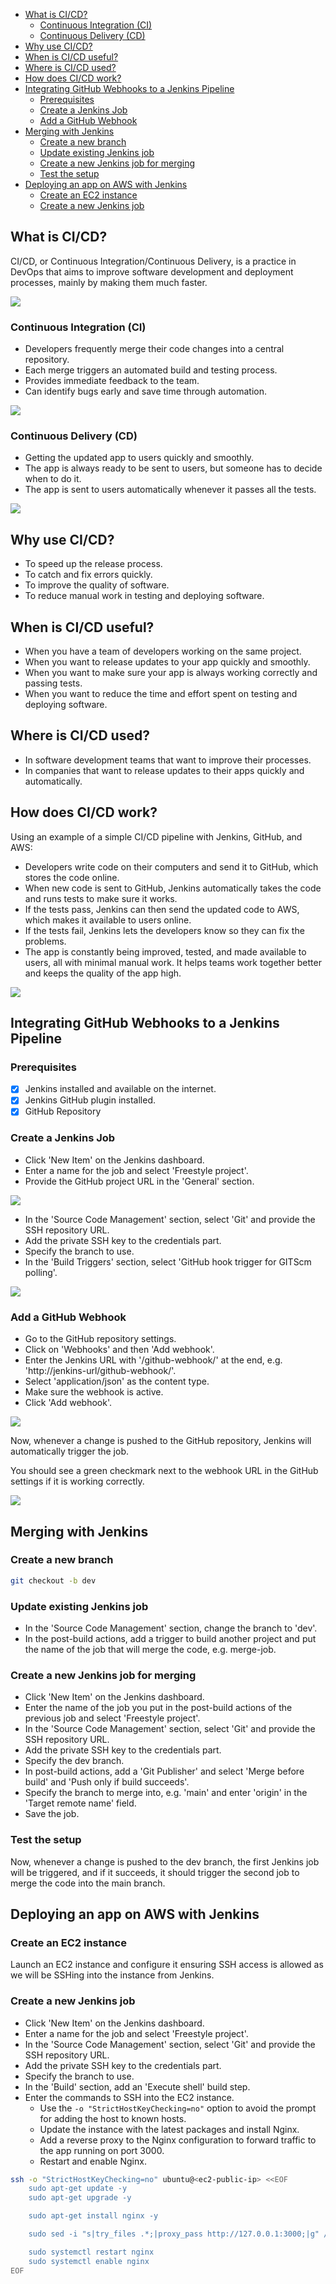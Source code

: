 -   [What is CI/CD?](#what-is-cicd)
    -   [Continuous Integration (CI)](#continuous-integration-ci)
    -   [Continuous Delivery (CD)](#continuous-delivery-cd)
-   [Why use CI/CD?](#why-use-cicd)
-   [When is CI/CD useful?](#when-is-cicd-useful)
-   [Where is CI/CD used?](#where-is-cicd-used)
-   [How does CI/CD work?](#how-does-cicd-work)
-   [Integrating GitHub Webhooks to a Jenkins Pipeline](#integrating-github-webhooks-to-a-jenkins-pipeline)
    -   [Prerequisites](#prerequisites)
    -   [Create a Jenkins Job](#create-a-jenkins-job)
    -   [Add a GitHub Webhook](#add-a-github-webhook)
-   [Merging with Jenkins](#merging-with-jenkins)
    -   [Create a new branch](#create-a-new-branch)
    -   [Update existing Jenkins job](#update-existing-jenkins-job)
    -   [Create a new Jenkins job for merging](#create-a-new-jenkins-job-for-merging)
    -   [Test the setup](#test-the-setup)
-   [Deploying an app on AWS with Jenkins](#deploying-an-app-on-aws-with-jenkins)
    -   [Create an EC2 instance](#create-an-ec2-instance)
    -   [Create a new Jenkins job](#create-a-new-jenkins-job)

## What is CI/CD?

CI/CD, or Continuous Integration/Continuous Delivery, is a practice in DevOps that aims to improve software development and deployment processes, mainly by making them much faster.

![](images/image-2.png)

### Continuous Integration (CI)

-   Developers frequently merge their code changes into a central repository.
-   Each merge triggers an automated build and testing process.
-   Provides immediate feedback to the team.
-   Can identify bugs early and save time through automation.

![](images/image.png)

### Continuous Delivery (CD)

-   Getting the updated app to users quickly and smoothly.
-   The app is always ready to be sent to users, but someone has to decide when to do it.
-   The app is sent to users automatically whenever it passes all the tests.

![](images/image-1.png)

## Why use CI/CD?

-   To speed up the release process.
-   To catch and fix errors quickly.
-   To improve the quality of software.
-   To reduce manual work in testing and deploying software.

## When is CI/CD useful?

-   When you have a team of developers working on the same project.
-   When you want to release updates to your app quickly and smoothly.
-   When you want to make sure your app is always working correctly and passing tests.
-   When you want to reduce the time and effort spent on testing and deploying software.

## Where is CI/CD used?

-   In software development teams that want to improve their processes.
-   In companies that want to release updates to their apps quickly and automatically.

## How does CI/CD work?

Using an example of a simple CI/CD pipeline with Jenkins, GitHub, and AWS:

-   Developers write code on their computers and send it to GitHub, which stores the code online.
-   When new code is sent to GitHub, Jenkins automatically takes the code and runs tests to make sure it works.
-   If the tests pass, Jenkins can then send the updated code to AWS, which makes it available to users online.
-   If the tests fail, Jenkins lets the developers know so they can fix the problems.
-   The app is constantly being improved, tested, and made available to users, all with minimal manual work. It helps teams work together better and keeps the quality of the app high.

![](images/image-7.png)

## Integrating GitHub Webhooks to a Jenkins Pipeline

### Prerequisites

-   [x] Jenkins installed and available on the internet.
-   [x] Jenkins GitHub plugin installed.
-   [x] GitHub Repository

### Create a Jenkins Job

-   Click 'New Item' on the Jenkins dashboard.
-   Enter a name for the job and select 'Freestyle project'.
-   Provide the GitHub project URL in the 'General' section.

![](images/image-6.png)

-   In the 'Source Code Management' section, select 'Git' and provide the SSH repository URL.
-   Add the private SSH key to the credentials part.
-   Specify the branch to use.
-   In the 'Build Triggers' section, select 'GitHub hook trigger for GITScm polling'.

![](images/image-3.png)

### Add a GitHub Webhook

-   Go to the GitHub repository settings.
-   Click on 'Webhooks' and then 'Add webhook'.
-   Enter the Jenkins URL with '/github-webhook/' at the end, e.g. 'http://jenkins-url/github-webhook/'.
-   Select 'application/json' as the content type.
-   Make sure the webhook is active.
-   Click 'Add webhook'.

![](images/image-4.png)

Now, whenever a change is pushed to the GitHub repository, Jenkins will automatically trigger the job.

You should see a green checkmark next to the webhook URL in the GitHub settings if it is working correctly.

![](images/image-5.png)

## Merging with Jenkins

### Create a new branch

```bash
git checkout -b dev
```

### Update existing Jenkins job

-   In the 'Source Code Management' section, change the branch to 'dev'.
-   In the post-build actions, add a trigger to build another project and put the name of the job that will merge the code, e.g. merge-job.

### Create a new Jenkins job for merging

-   Click 'New Item' on the Jenkins dashboard.
-   Enter the name of the job you put in the post-build actions of the previous job and select 'Freestyle project'.
-   In the 'Source Code Management' section, select 'Git' and provide the SSH repository URL.
-   Add the private SSH key to the credentials part.
-   Specify the dev branch.
-   In post-build actions, add a 'Git Publisher' and select 'Merge before build' and 'Push only if build succeeds'.
-   Specify the branch to merge into, e.g. 'main' and enter 'origin' in the 'Target remote name' field.
-   Save the job.

### Test the setup

Now, whenever a change is pushed to the dev branch, the first Jenkins job will be triggered, and if it succeeds, it should trigger the second job to merge the code into the main branch.

## Deploying an app on AWS with Jenkins

### Create an EC2 instance

Launch an EC2 instance and configure it ensuring SSH access is allowed as we will be SSHing into the instance from Jenkins.

### Create a new Jenkins job

-   Click 'New Item' on the Jenkins dashboard.
-   Enter a name for the job and select 'Freestyle project'.
-   In the 'Source Code Management' section, select 'Git' and provide the SSH repository URL.
-   Add the private SSH key to the credentials part.
-   Specify the branch to use.
-   In the 'Build' section, add an 'Execute shell' build step.
-   Enter the commands to SSH into the EC2 instance.
    -   Use the `-o "StrictHostKeyChecking=no"` option to avoid the prompt for adding the host to known hosts.
    -   Update the instance with the latest packages and install Nginx.
    -   Add a reverse proxy to the Nginx configuration to forward traffic to the app running on port 3000.
    -   Restart and enable Nginx.

```bash
ssh -o "StrictHostKeyChecking=no" ubuntu@<ec2-public-ip> <<EOF
    sudo apt-get update -y
    sudo apt-get upgrade -y

    sudo apt-get install nginx -y

    sudo sed -i "s|try_files .*;|proxy_pass http://127.0.0.1:3000;|g" /etc/nginx/sites-available/default

    sudo systemctl restart nginx
    sudo systemctl enable nginx
EOF
```
